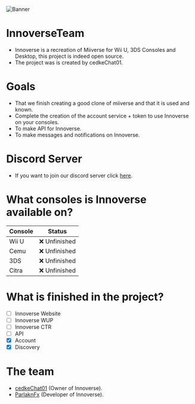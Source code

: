 ![Banner](https://cdn.innoverse.club/img/text-logo)

# InnoverseTeam
- Innoverse is a recreation of Miiverse for Wii U, 3DS Consoles and Desktop, this project is indeed open source.
- The project was is created by cedkeChat01.

# Goals
- That we finish creating a good clone of miiverse and that it is used and known.
- Complete the creation of the account service + token to use Innoverse on your consoles.
- To make API for Innoverse.
- To make messages and notifications on Innoverse.

# Discord Server
- If you want to join our discord server click [here](https://dsc.gg/innoverseclub).

# What consoles is Innoverse available on?
| Console        | Status           |
| -------------- | ---------------- |
| Wii U          | ❌ Unfinished    |
| Cemu           | ❌ Unfinished    |
| 3DS            | ❌ Unfinished    |
| Citra          | ❌ Unfinished    |

# What is finished in the project?
- [ ] Innoverse Website
- [ ] Innoverse WUP
- [ ] Innoverse CTR
- [ ] API
- [x] Account
- [x] Discovery

# The team
- [cedkeChat01](https://github.com/00cedke) (Owner of Innoverse).
- [ParlaknFx](https://github.com/parlakn) (Developer of Innoverse).
